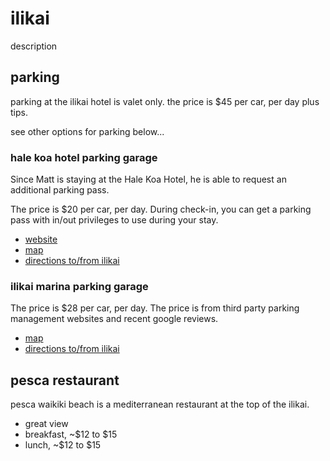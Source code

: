 # ilikai

description

## parking

parking at the ilikai hotel is valet only.  the price is $45 per car, per day plus tips.

see other options for parking below...

### hale koa hotel parking garage

Since Matt is staying at the Hale Koa Hotel, he is able to request an additional parking pass.

The price is $20 per car, per day. During check-in, you can get a parking pass with in/out privileges to use during your stay.

- [website](https://www.halekoa.com/about-hale-koa-hotel/parking)
- [map](https://maps.app.goo.gl/DURKSKkUs197aGgAA)
- [directions to/from ilikai](https://maps.app.goo.gl/Cze2M9udJJa4odt99)

### ilikai marina parking garage

The price is $28 per car, per day. The price is from third party parking management websites and recent google reviews.

- [map](https://maps.app.goo.gl/tXMvtrvDqZ9XkhDU8)
- [directions to/from ilikai](https://maps.app.goo.gl/Qj6CVWkA55ngKgwK6)

## pesca restaurant

pesca waikiki beach is a mediterranean restaurant at the top of the ilikai.

- great view
- breakfast, ~$12 to $15
- lunch, ~$12 to $15


